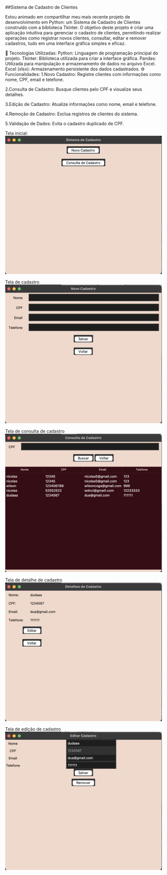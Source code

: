 
##Sistema de Cadastro de Clientes

Estou animado em compartilhar meu mais recente projeto de desenvolvimento em Python: um Sistema de Cadastro de Clientes construído com a biblioteca Tkinter. O objetivo deste projeto é criar uma aplicação intuitiva para gerenciar o cadastro de clientes, permitindo realizar operações como registrar novos clientes, consultar, editar e remover cadastros, tudo em uma interface gráfica simples e eficaz.

🔧 Tecnologias Utilizadas:
Python: Linguagem de programação principal do projeto.
Tkinter: Biblioteca utilizada para criar a interface gráfica.
Pandas: Utilizada para manipulação e armazenamento de dados no arquivo Excel.
Excel (xlsx): Armazenamento persistente dos dados cadastrados.
⚙️ Funcionalidades:
1.Novo Cadastro: Registre clientes com informações como nome, CPF, email e telefone.

2.Consulta de Cadastro: Busque clientes pelo CPF e visualize seus detalhes.

3.Edição de Cadastro: Atualize informações como nome, email e telefone.

4.Remoção de Cadastro: Exclua registros de clientes do sistema.

5.Validação de Dados: Evita o cadastro duplicado de CPF.

Tela inicial:
![main](src/inicio.png)

Tela de cadastro
![Tela de cadastro](src/cadastro.png)

Tela de consulta de cadastro
![Tela de consulta de cadastro](src/consulta.png)

Tela de detalhe de cadastro
![Tela de consulta de cadastro](src/detalhe.png)

Tela de edição de cadastro
![Tela de consulta de cadastro](src/edicao.png)


